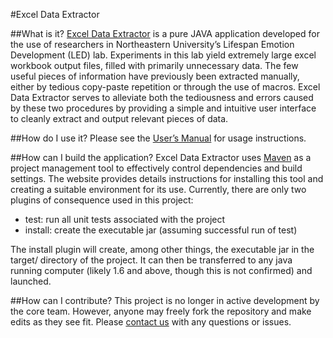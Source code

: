 #Excel Data Extractor

##What is it?
[Excel Data Extractor](https://github.com/iredpath/Excel-Data-Extractor) is a pure JAVA application developed for the use of researchers in Northeastern University’s Lifespan Emotion Development (LED) lab.  Experiments in this lab yield extremely large excel workbook output files, filled with primarily unnecessary data.  The few useful pieces of information have previously been extracted manually, either by tedious copy-paste repetition or through the use of macros.  Excel Data Extractor serves to alleviate both the tediousness and errors caused by these two procedures by providing a simple and intuitive user interface to cleanly extract and output relevant pieces of data.

##How do I use it?
Please see the [User’s Manual](/guide/Users-Manual.pdf) for usage instructions.

##How can I build the application?
Excel Data Extractor uses [Maven](https://maven.apache.org/) as a project management tool to effectively control dependencies and build settings.  The website provides details instructions for installing this tool and creating a suitable environment for its use.  Currently, there are only two plugins of consequence used in this project:

* test: run all unit tests associated with the project
* install: create the executable jar (assuming successful run of test)

The install plugin will create, among other things, the executable jar in the target/ directory of the project.  It can then be transferred to any java running computer (likely 1.6 and above, though this is not confirmed) and launched.

##How can I contribute?
This project is no longer in active development by the core team.  However, anyone may freely fork the repository and make edits as they see fit.  Please [contact us](mailto:iredpath@hotmail.com) with any questions or issues.
